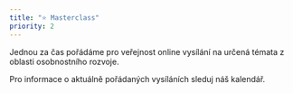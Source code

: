 ```yaml
---
title: "⭐ Masterclass"
priority: 2
---
```

Jednou za čas pořádáme pro veřejnost online vysílání na určená témata z oblasti osobnostního rozvoje.

Pro informace o aktuálně pořádaných vysíláních sleduj náš kalendář.